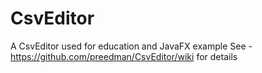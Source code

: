 # CsvEditor
A CsvEditor used for education and JavaFX example
See - https://github.com/preedman/CsvEditor/wiki for details
